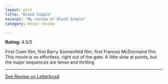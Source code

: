```yaml
---
layout: post
title: "Blood Simple"
excerpt: "My review of Blood Simple"
category: movie_review

---
```


**Rating:** 4.5/5

First Coen film, first Barry Sonnenfeld film, first Frances McDormand film. This movie is so effortless, right out of the gate. A little slow at points, but the major sequences are tense and thrilling

<hr>

[See Review on Letterboxd](https://boxd.it/1lAU2V)
